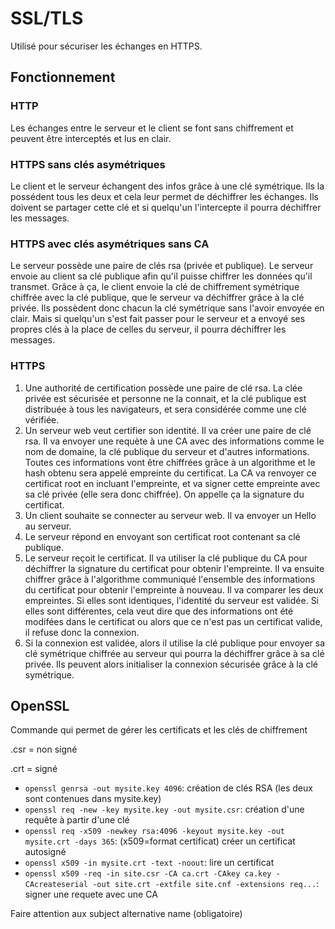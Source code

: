 # SSL/TLS

Utilisé pour sécuriser les échanges en HTTPS.

## Fonctionnement

### HTTP

Les échanges entre le serveur et le client se font sans chiffrement et peuvent être interceptés et lus en clair.

### HTTPS sans clés asymétriques

Le client et le serveur échangent des infos grâce à une clé symétrique. Ils la possédent tous les deux et cela leur permet de déchiffrer les échanges. Ils doivent se partager cette clé et si quelqu'un l'intercepte il pourra déchiffrer les messages.

### HTTPS avec clés asymétriques sans CA

Le serveur possède une paire de clés rsa (privée et publique). Le serveur envoie au client sa clé publique afin qu'il puisse chiffrer les données qu'il transmet. Grâce à ça, le client envoie la clé de chiffrement symétrique chiffrée avec la clé publique, que le serveur va déchiffrer grâce à la clé privée. Ils possèdent donc chacun la clé symétrique sans l'avoir envoyée en clair. Mais si quelqu'un s'est fait passer pour le serveur et a envoyé ses propres clés à la place de celles du serveur, il pourra déchiffrer les messages.

### HTTPS

1. Une authorité de certification possède une paire de clé rsa. La clée privée est sécurisée et personne ne la connait, et la clé publique est distribuée à tous les navigateurs, et sera considérée comme une clé vérifiée.
2. Un serveur web veut certifier son identité. Il va créer une paire de clé rsa. Il va envoyer une requète à une CA avec des informations comme le nom de domaine, la clé publique du serveur et d'autres informations. Toutes ces informations vont être chiffrées grâce à un algorithme et le hash obtenu sera appelé empreinte du certificat. La CA va renvoyer ce certificat root en incluant l'empreinte, et va signer cette empreinte avec sa clé privée (elle sera donc chiffrée). On appelle ça la signature du certificat.
3. Un client souhaite se connecter au serveur web. Il va envoyer un Hello au serveur.
4. Le serveur répond en envoyant son certificat root contenant sa clé publique.
5. Le serveur reçoit le certificat. Il va utiliser la clé publique du CA pour déchiffrer la signature du certificat pour obtenir l'empreinte. Il va ensuite chiffrer grâce à l'algorithme communiqué l'ensemble des informations du certificat pour obtenir l'empreinte à nouveau. Il va comparer les deux empreintes. Si elles sont identiques, l'identité du serveur est validée. Si elles sont différentes, cela veut dire que des informations ont été modifées dans le certificat ou alors que ce n'est pas un certificat valide, il refuse donc la connexion.
6. Si la connexion est validée, alors il utilise la clé publique pour envoyer sa clé symétrique chiffrée au serveur qui pourra la déchiffrer grâce à sa clé privée. Ils peuvent alors initialiser la connexion sécurisée grâce à la clé symétrique.

## OpenSSL

Commande qui permet de gérer les certificats et les clés de chiffrement

.csr = non signé

.crt = signé

- `openssl genrsa -out mysite.key 4096`: création de clés RSA (les deux sont contenues dans mysite.key)
- `openssl req -new -key mysite.key -out mysite.csr`: création d'une requête à partir d'une clé
- `openssl req -x509 -newkey rsa:4096 -keyout mysite.key -out mysite.crt -days 365`: (x509=format certificat) créer un certificat autosigné
- `openssl x509 -in mysite.crt -text -noout`: lire un certificat
- `openssl x509 -req -in site.csr -CA ca.crt -CAkey ca.key -CAcreateserial -out site.crt -extfile site.cnf -extensions req...`: signer une requete avec une CA

Faire attention aux subject alternative name (obligatoire)